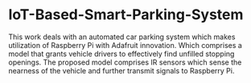 # IoT-Based-Smart-Parking-System
This work deals with an automated car parking system which makes utilization of Raspberry Pi with Adafruit innovation. Which comprises a model that grants vehicle drivers to effectively find unfilled stopping openings. The proposed model comprises IR sensors which sense the nearness of the vehicle and further transmit signals to Raspberry Pi.
